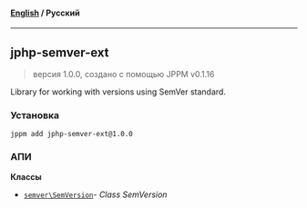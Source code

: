 #### [English](README.md) / **Русский**

---

## jphp-semver-ext
> версия 1.0.0, создано с помощью JPPM v0.1.16

Library for working with versions using SemVer standard.

### Установка
```
jppm add jphp-semver-ext@1.0.0
```

### АПИ
**Классы**
- [`semver\SemVersion`](https://github.com/jphp-compiler/jphp/blob/master/exts/jphp-semver-ext/api-docs/classes/semver/SemVersion.ru.md)- _Class SemVersion_